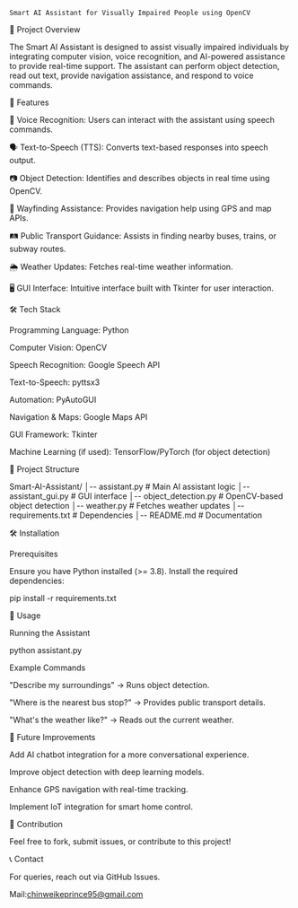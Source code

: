 ```
Smart AI Assistant for Visually Impaired People using OpenCV
```

📌 Project Overview

The Smart AI Assistant is designed to assist visually impaired individuals by integrating computer vision, voice recognition, and AI-powered assistance to provide real-time support. The assistant can perform object detection, read out text, provide navigation assistance, and respond to voice commands.

🚀 Features

🎤 Voice Recognition: Users can interact with the assistant using speech commands.

🗣️ Text-to-Speech (TTS): Converts text-based responses into speech output.

📷 Object Detection: Identifies and describes objects in real time using OpenCV.

📌 Wayfinding Assistance: Provides navigation help using GPS and map APIs.

🛤️ Public Transport Guidance: Assists in finding nearby buses, trains, or subway routes.

🌦️ Weather Updates: Fetches real-time weather information.

🖥️ GUI Interface: Intuitive interface built with Tkinter for user interaction.

🛠️ Tech Stack

Programming Language: Python

Computer Vision: OpenCV

Speech Recognition: Google Speech API

Text-to-Speech: pyttsx3

Automation: PyAutoGUI

Navigation & Maps: Google Maps API

GUI Framework: Tkinter

Machine Learning (if used): TensorFlow/PyTorch (for object detection)

📂 Project Structure

Smart-AI-Assistant/
│-- assistant.py # Main AI assistant logic
│-- assistant_gui.py # GUI interface
│-- object_detection.py # OpenCV-based object detection
│-- weather.py # Fetches weather updates
│-- requirements.txt # Dependencies
│-- README.md # Documentation

🛠️ Installation

Prerequisites

Ensure you have Python installed (>= 3.8). Install the required dependencies:

pip install -r requirements.txt

🔧 Usage

Running the Assistant

python assistant.py

Example Commands

"Describe my surroundings" → Runs object detection.

"Where is the nearest bus stop?" → Provides public transport details.

"What's the weather like?" → Reads out the current weather.

🚀 Future Improvements

Add AI chatbot integration for a more conversational experience.

Improve object detection with deep learning models.

Enhance GPS navigation with real-time tracking.

Implement IoT integration for smart home control.

🤝 Contribution

Feel free to fork, submit issues, or contribute to this project!

📞 Contact

For queries, reach out via GitHub Issues.

Mail:chinweikeprince95@gmail.com
